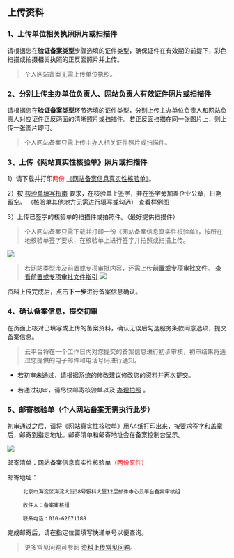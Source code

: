 ## 上传资料


### 1、上传单位相关执照照片或扫描件

请根据您在**验证备案类型**步骤选填的证件类型，确保证件在有效期的前提下，彩色扫描或拍摄相关执照的正反面照片并上传。

>个人网站备案无需上传单位执照。

### 2、分别上传主办单位负责人、网站负责人有效证件照片或扫描件

请根据您在**验证备案类型**环节选填的证件类型，分别上传主办单位负责人和网站负责人对应证件正反两面的清晰照片或扫描件。若正反面扫描在同一张图片上，则上传一张图片即可。

>个人网站备案只需上传主办人相关证件照片或扫描件。

### 3、上传《网站真实性核验单》照片或扫描件

1）请下载并打印<font color='red'>两份</font> [《网站备案信息真实性核验单》]()。

2）按 [核验单填写指南]() 要求，在核验单上签字，并在签字旁加盖企业公章，日期留空。
（核验单其他地方无需进行填写或勾选）
[查看样例图](http://imgcache.tce.fsphere.cn/image/mc.qcloudimg.com/static/img/0e7f2dbdc1e9e620b27b6f1a09347e50/9.jpg)

3）上传已签字的核验单的扫描件或拍照件。（最好提供扫描件）

>个人网站备案只需下载并打印一份《网站备案信息真实性核验单》，按所在地核验单签字要求，在核验单上进行签字并拍照或扫描上传。

![](http://imgcache.tce.fsphere.cn/image/i.imgur.com/UrXEzDG.jpg)



>若网站类型涉及前置或专项审批内容，还需上传**前置或专项审批文件**。 [查看前置或专项审批文件指引](http://tce.fsphere.cn/document/product/243/6207)
![](http://imgcache.tce.fsphere.cn/image/mc.qcloudimg.com/static/img/3e8142445f2199513915669d9a755631/12.jpg)

资料上传完成后，点击**下一步**进行备案信息确认。

### 4、确认备案信息，提交初审

在页面上核对已填写或上传的备案资料，确认无误后勾选服务条款同意选项，提交备案信息。
>云平台将在一个工作日内对您提交的备案信息进行初步审核，初审结果将通过您提供的电子邮件和电话号码进行通知。

- 若初审未通过，请根据系统的修改建议修改您的资料并再次提交。

- 若通过初审，请尽快邮寄核验单以及 [办理拍照]() 。

### 5、邮寄核验单（个人网站备案无需执行此步）

初审通过之后，请将《网站真实性核验单》用A4纸打印出来，按要求签字和盖章后，邮寄到指定地址。邮寄清单和邮寄地址会在备案控制台显示。

![](http://imgcache.tce.fsphere.cn/image/mc.qcloudimg.com/static/img/1ebd35df99dcc88839d92e4b64f6d857/11.jpg)

邮寄清单：网站备案信息真实性核验单<font color='red'>（两份原件）</font>

邮寄地址：

         北京市海淀区海淀大街38号银科大厦12层邮件中心云平台备案审核组

         收件人：备案审核组

         联系电话：010-62671188

完成邮寄后，请在指定位置填写快递单号以便查询。

>更多常见问题可参阅 [资料上传常见问题]()。
